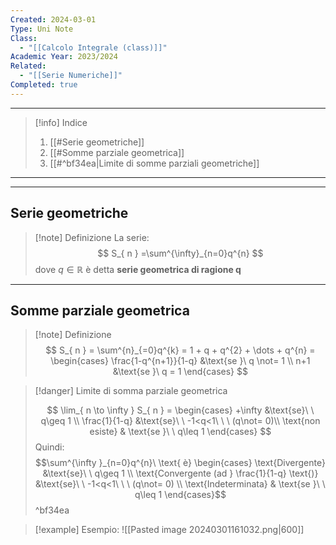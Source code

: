 ```yaml
---
Created: 2024-03-01
Type: Uni Note
Class:
  - "[[Calcolo Integrale (class)]]"
Academic Year: 2023/2024
Related:
  - "[[Serie Numeriche]]"
Completed: true
---
```

---

>[!info] Indice
>1. [[#Serie geometriche]]
>2. [[#Somme parziale geometrica]]
>3. [[#^bf34ea|Limite di somme parziali geometriche]]
---

---
## Serie geometriche 

>[!note] Definizione
>La serie:
>$$
>S_{ n } =\sum^{\infty}_{n=0}q^{n}
>$$ 
>dove $q \in \mathbb{R}$ è detta **serie geometrica di ragione q**

---
## Somme parziale geometrica

>[!note] Definizione
>$$
>S_{ n } = \sum^{n}_{=0}q^{k} = 1 + q + q^{2} + \dots + q^{n} = \begin{cases}
>\frac{1-q^{n+1}}{1-q} &\text{se }\ q \not= 1 \\
>n+1 &\text{se }\ q = 1
\end{cases}
>$$

>[!danger] Limite di somma parziale geometrica
>
>$$
\lim_{ n \to \infty } S_{ n } = \begin{cases}
 +\infty  &\text{se}\ \ q\geq 1 \\
\frac{1}{1-q} &\text{se}\ \ -1<q<1\ \ \  (q\not= 0)\\
\text{non esiste} & \text{se }\ \ q\leq 1
\end{cases}
>$$
>Quindi:
>$$\sum^{\infty }_{n=0}q^{n}\ \text{ è} \begin{cases}
\text{Divergente} &\text{se}\ \ q\geq 1 \\
\text{Convergente (ad } \frac{1}{1-q} \text{)} &\text{se}\ \ -1<q<1\ \ \ (q\not= 0) \\
\text{Indeterminata} & \text{se }\ \ q\leq 1
\end{cases}$$
^bf34ea

>[!example] Esempio:
>![[Pasted image 20240301161032.png|600]]
